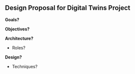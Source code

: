 ## Design Proposal for Digital Twins Project

**Goals?**

**Objectives?**

**Architecture?**
- Roles?

**Design?**
- Techniques?
